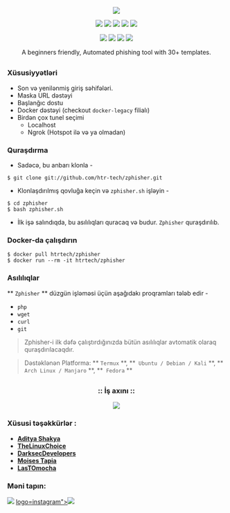 <!-- Zphisher -->

<p align="center">
  <img src=".imgs/logo.png">
</p>

<p align="center">
  <img src="https://img.shields.io/badge/Version-2.1-green?style=for-the-badge">
  <img src="https://img.shields.io/github/license/htr-tech/zphisher?style=for-the-badge">
  <img src="https://img.shields.io/github/stars/htr-tech/zphisher?style=for-the-badge">
  <img src="https://img.shields.io/github/issues/htr-tech/zphisher?color=red&style=for-the-badge">
  <img src="https://img.shields.io/github/forks/htr-tech/zphisher?color=teal&style=for-the-badge">
</p>

<p align="center">
  <img src="https://img.shields.io/badge/Author-HTR--Tech-cyan?style=flat-square">
  <img src="https://img.shields.io/badge/Open%20Source-Yes-cyan?style=flat-square">
  <img src="https://img.shields.io/badge/MADE%20IN-BANGLADESH-green?colorA=%23ff0000&colorB=%23017e40&style=flat-square">
  <img src="https://img.shields.io/badge/Written%20In-Bash-cyan?style=flat-square">
</p>

<p align="center">A beginners friendly, Automated phishing tool with 30+ templates.</p>

##

### Xüsusiyyətləri

- Son və yenilənmiş giriş səhifələri.
- Maska URL dəstəyi
- Başlanğıc dostu
- Docker dəstəyi (checkout `docker-legacy` filialı)
- Birdən çox tunel seçimi
  - Localhost
  - Ngrok (Hotspot ilə və ya olmadan) 


### Quraşdırma

- Sadəcə, bu anbarı klonla -
```
$ git clone git://github.com/htr-tech/zphisher.git
```

- Klonlaşdırılmış qovluğa keçin və `zphisher.sh` işləyin -
```
$ cd zphisher
$ bash zphisher.sh
```

- İlk işə salındıqda, bu asılılıqları quracaq və budur. `Zphisher` quraşdırılıb.

### Docker-da çalışdırın 
```
$ docker pull htrtech/zphisher
$ docker run --rm -it htrtech/zphisher
```

### Asılılıqlar

** `Zphisher` ** düzgün işləməsi üçün aşağıdakı proqramları tələb edir -
- `php`
- `wget`
- `curl`
- `git`

> Zphisher-i ilk dəfə çalıştırdığınızda bütün asılılıqlar avtomatik olaraq quraşdırılacaqdır.

> Dəstəklənən Platforma: ** `Termux` **, **` Ubuntu / Debian / Kali` **, ** `Arch Linux / Manjaro` **, **` Fedora` ** 

##

<h3 align="center">
:: İş axını ::
</h3>
<p align="center">
<img src=".imgs/wf.gif"/>
</p>

### Xüsusi təşəkkürlər :

- [**Aditya Shakya**](https://github.com/adi1090x)
- [**TheLinuxChoice**](https://twitter.com/linux_choice)
- [**DarksecDevelopers**](https://github.com/DarksecDevelopers)
- [**Moises Tapia**](https://github.com/MoisesTapia)
- [**LasTOmocha**](https://github.com/TuranSadigli)


### Məni tapın:
<p align="left">
  <a href="https://github.com/LasTOmocha" target="_blank"><img src="https://img.shields.io/badge/Github-HTR--TECH-green?style=for-the-badge&logo=github"></a>
  <a href="https://www.instagram.com/lastomocha/" target="_blank">logo=instagram"></a><img src="https://img.shields.io/badge/Github-Instagram-green?style=for-the-badge&logo=github"></a>
</p>
